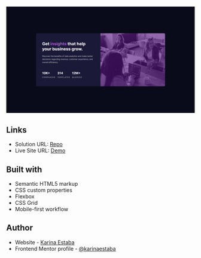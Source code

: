 ![Screenshot](./screenshot.png)

## Links

- Solution URL: [Repo](https://github.com/karinaestaba/stats-preview-card.git)
- Live Site URL: [Demo](https://karinaestaba.github.io/stats-preview-card)

## Built with

- Semantic HTML5 markup
- CSS custom properties
- Flexbox
- CSS Grid
- Mobile-first workflow

## Author

- Website - [Karina Estaba](https://karina-estaba.gitlab.io/directorio-repositorios/)
- Frontend Mentor profile - [@karinaestaba](https://www.frontendmentor.io/profile/karinaestaba)
